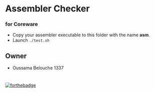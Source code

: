 # Assembler Checker
### for Coreware

- Copy your assembler executable to this folder with the name **asm**.
- Launch `./test.sh`

## Owner
- Oussama Belouche 1337

#
[![forthebadge](https://forthebadge.com/images/badges/you-didnt-ask-for-this.svg)](https://forthebadge.com)

